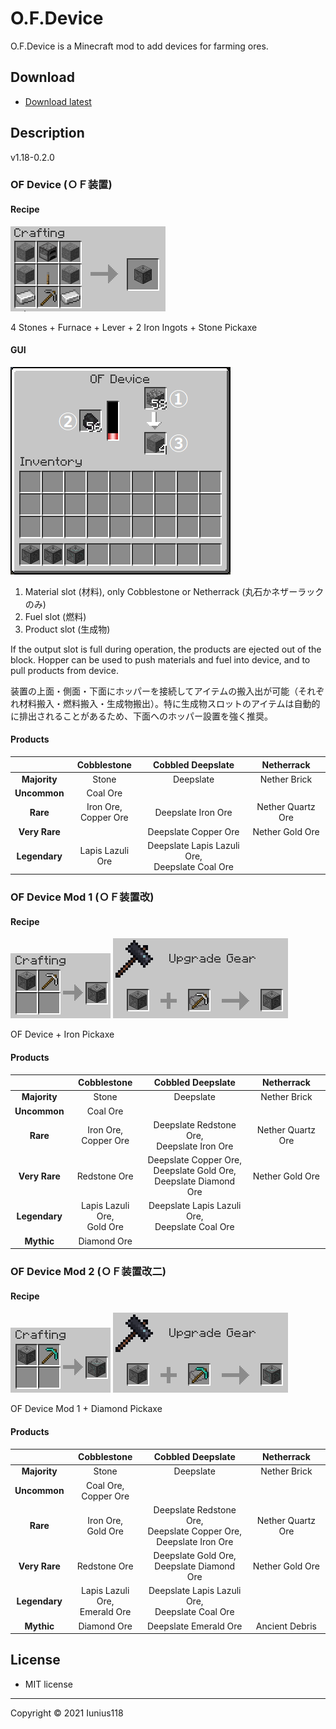 # O.F.Device

O.F.Device is a Minecraft mod to add devices for farming ores.

## Download

- [Download latest](https://github.com/Iunius118/O.F.Device/releases/latest)

## Description

v1.18-0.2.0

### OF Device (ＯＦ装置)

#### Recipe

<img src="docs/media/recipe_device_0_v010.png" title="Crafting recipe: OF Device">

4 Stones + Furnace + Lever + 2 Iron Ingots + Stone Pickaxe

#### GUI

<img src="docs/media/gui_device_0_v010.png" title="GUI: OF Device" alt="The upper right slot for materials, the left slot for fuel, and the bottom right slot for products">

1. Material slot (材料), only Cobblestone or Netherrack (丸石かネザーラックのみ)
2. Fuel slot (燃料)
3. Product slot (生成物)

If the output slot is full during operation, the products are ejected out of the block. Hopper can be used to push materials and fuel into device, and to pull products from device.

装置の上面・側面・下面にホッパーを接続してアイテムの搬入出が可能（それぞれ材料搬入・燃料搬入・生成物搬出）。特に生成物スロットのアイテムは自動的に排出されることがあるため、下面へのホッパー設置を強く推奨。

#### Products

|  | Cobblestone | Cobbled Deepslate | Netherrack |
| :---: | :---: | :---: | :---: |
| **Majority** | Stone | Deepslate | Nether Brick |
| **Uncommon** | Coal Ore |  |  |
| **Rare** | Iron Ore, <br>Copper Ore | Deepslate Iron Ore | Nether Quartz Ore |
| **Very Rare** |  | Deepslate Copper Ore | Nether Gold Ore |
| **Legendary** | Lapis Lazuli Ore | Deepslate Lapis Lazuli Ore, <br>Deepslate Coal Ore |  |

### OF Device Mod 1 (ＯＦ装置改)

#### Recipe

<img src="docs/media/recipe_device_1_v020.png" title="Crafting recipe: OF Device Mod 1">
<img src="docs/media/recipe_device_1_v010.png" title="Smithing recipe: OF Device Mod 1">

OF Device + Iron Pickaxe

#### Products

|  | Cobblestone | Cobbled Deepslate | Netherrack |
| :---: | :---: | :---: | :---: |
| **Majority** | Stone | Deepslate | Nether Brick |
| **Uncommon** | Coal Ore |  |  |
| **Rare** | Iron Ore, <br>Copper Ore | Deepslate Redstone Ore, <br>Deepslate Iron Ore | Nether Quartz Ore |
| **Very Rare** | Redstone Ore | Deepslate Copper Ore, <br>Deepslate Gold Ore, <br>Deepslate Diamond Ore | Nether Gold Ore |
| **Legendary** | Lapis Lazuli Ore, <br>Gold Ore | Deepslate Lapis Lazuli Ore, <br>Deepslate Coal Ore |  |
| **Mythic** | Diamond Ore |  |  |

### OF Device Mod 2 (ＯＦ装置改二)

#### Recipe

<img src="docs/media/recipe_device_2_v020.png" title="Crafting recipe: OF Device Mod 2">
<img src="docs/media/recipe_device_2_v010.png" title="Smithing recipe: OF Device Mod 2">

OF Device Mod 1 + Diamond Pickaxe

#### Products

|  | Cobblestone | Cobbled Deepslate | Netherrack |
| :---: | :---: | :---: | :---: |
| **Majority** | Stone | Deepslate | Nether Brick |
| **Uncommon** | Coal Ore, <br>Copper Ore |  |  |
| **Rare** | Iron Ore, <br>Gold Ore | Deepslate Redstone Ore, <br>Deepslate Copper Ore, <br>Deepslate Iron Ore | Nether Quartz Ore |
| **Very Rare** | Redstone Ore | Deepslate Gold Ore, <br>Deepslate Diamond Ore | Nether Gold Ore |
| **Legendary** | Lapis Lazuli Ore, <br>Emerald Ore | Deepslate Lapis Lazuli Ore, <br>Deepslate Coal Ore |  |
| **Mythic** | Diamond Ore | Deepslate Emerald Ore | Ancient Debris |

## License

- MIT license

----
Copyright © 2021 Iunius118

